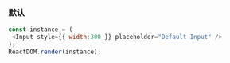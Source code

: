 ### 默认

<!--start-code-->
```js
const instance = (
 <Input style={{ width:300 }} placeholder="Default Input" />
);
ReactDOM.render(instance);
```
<!--end-code-->